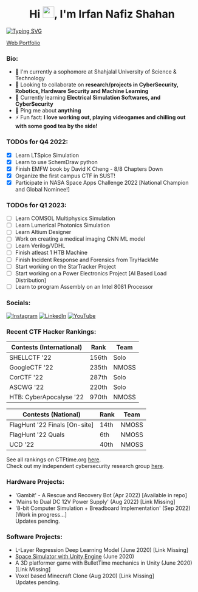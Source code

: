 
[//]: # (README made with https://gprm.itsvg.in/ and some customization, the svg is made by https://git.io/typing-svg)

[//]: # (<meta name="google-site-verification" content="uvxi10l8J-97LmEIjcdHjehpRowt0oygUn6lnn8lfCc" />)

<h1 align="center">Hi <img src="https://raw.githubusercontent.com/MartinHeinz/MartinHeinz/master/wave.gif" width="30px">, I'm Irfan Nafiz Shahan</h1>

[![Typing SVG](https://readme-typing-svg.herokuapp.com?font=Roboto+Mono&size=28&duration=2000&pause=500&color=2285F7&width=435&lines=ElectE+Undergrad;Hacker;Robotician;CyberSec+Enthusiast;ML%2FAI+Enthusiast)](https://git.io/typing-svg)

[Web Portfolio](https://irfannafiz.github.io/)

### Bio:
- 🏢 I'm currently a sophomore at Shahjalal University of Science & Technology<br>
- 👯 Looking to collaborate on **research/projects in CyberSecurity, Robotics, Hardware Security and Machine Learning**<br>
- 🌱 Currently learning **Electrical Simulation Softwares, and CyberSecurity**<br>
- 💬 Ping me about **anything**<br>
- ⚡ Fun fact: **I love working out, playing videogames and chilling out with some good tea by the side!**

[//]: # ([ ] or [x])
### TODOs for Q4 2022: 
- [x] Learn LTSpice Simulation 
- [x] Learn to use SchemDraw python
- [x] Finish EMFW book by David K Cheng - 8/8 Chapters Down
- [x] Organize the first campus CTF in SUST!
- [x] Participate in NASA Space Apps Challenge 2022 [National Champion and Global Nominee!]

### TODOs for Q1 2023: 
- [ ] Learn COMSOL Multiphysics Simulation 
- [ ] Learn Lumerical Photonics Simulation 
- [ ] Learn Altium Designer
- [ ] Work on creating a medical imaging CNN ML model
- [ ] Learn Verilog/VDHL 
- [ ] Finish atleast 1 HTB Machine
- [ ] Finish Incident Response and Forensics from TryHackMe
- [ ] Start working on the StarTracker Project
- [ ] Start working on a Power Electronics Project [AI Based Load Distribution]
- [ ] Learn to program Assembly on an Intel 8081 Processor

### Socials:
[![Instagram](https://img.shields.io/badge/Instagram-%23E4405F.svg?logo=Instagram&logoColor=white)](https://instagram.com/irfanislive) [![LinkedIn](https://img.shields.io/badge/LinkedIn-%230077B5.svg?logo=linkedin&logoColor=white)](https://linkedin.com/in/irfannafizshahan) [![YouTube](https://img.shields.io/badge/YouTube-%23FF0000.svg?logo=YouTube&logoColor=white)](https://youtube.com/channel/UCMYMyi-OSuUjkStrzN4bdsA) 

[//]: # (Make this better in the future)

### Recent CTF Hacker Rankings: 
| Contests (International) | Rank   | Team  |
| ------------------------ | ------ | ----- |
| SHELLCTF '22             | 156th  | Solo  |
| GoogleCTF '22            | 235th  | NMOSS |
| CorCTF '22               | 287th  | Solo  |
| ASCWG '22                | 220th  | Solo  |
| HTB: CyberApocalyse '22  | 970th  | NMOSS |

| Contests (National)      | Rank   | Team  |
| ------------------------ | ------ | ----- |
| FlagHunt '22 Finals [On-site]       | 14th    | NMOSS |
| FlagHunt '22 Quals       | 6th    | NMOSS |
| UCD '22                  | 40th   | NMOSS |

See all rankings on CTFtime.org [here](https://ctftime.org/team/187336). <br>
Check out my independent cybersecurity research group [here](https://nmoss.pages.dev).

### Hardware Projects:
- 'Gambit' - A Rescue and Recovery Bot    (Apr 2022)   [Available in repo]<br>
- 'Mains to Dual DC 12V Power Supply'     (Aug 2022)   [Link Missing]<br>
- '8-bit Computer Simulation + Breadboard Implementation'  (Sep 2022)   [Work in progress...] <br>
Updates pending.

### Software Projects:
- L-Layer Regression Deep Learning Model (June 2020) [Link Missing] <br>
- [Space Simulator with Unity Engine](https://github.com/IrfanNafiz/Space-Sim-Prototype) (June 2020) <br>
- A 3D platformer game with BulletTime mechanics in Unity (June 2020) [Link Missing] <br>
- Voxel based Minecraft Clone                             (Aug 2020)  [Link Missing] <br>
Updates pending.

